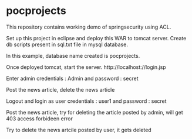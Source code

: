 # pocprojects
This repository contains working demo of springsecurity using ACL.

Set up this project in eclipse and deploy this WAR to tomcat server. Create db scripts present in sql.txt file in mysql database. 

In this example, database name created is pocprojects.

Once deployed tomcat, start the server.
http://localhost:<port>/<webappname>/login.jsp

Enter admin credentials : Admin and password : secret

Post the news article, delete the news article

Logout and login as user credentials : user1 and password : secret

Post the news article, try for deleting the article posted by admin, will get 403 access forbideen error

Try to delete the news artcile posted by user, it gets deleted
